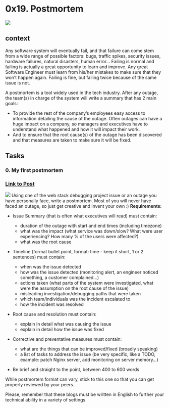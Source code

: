 # 0x19. Postmortem

![](https://alx-intranet.hbtn.io/images/challenge2022/get-started.jpg)

## context
Any software system will eventually fail, and that failure can come stem from a wide range of possible factors: bugs, traffic spikes, security issues, hardware failures, natural disasters, human error… Failing is normal and failing is actually a great opportunity to learn and improve. Any great Software Engineer must learn from his/her mistakes to make sure that they won’t happen again. Failing is fine, but failing twice because of the same issue is not.

A postmortem is a tool widely used in the tech industry. After any outage, the team(s) in charge of the system will write a summary that has 2 main goals:

- To provide the rest of the company’s employees easy access to information detailing the cause of the outage. Often outages can have a huge impact on a company, so managers and executives have to understand what happened and how it will impact their work.
- And to ensure that the root cause(s) of the outage has been discovered and that measures are taken to make sure it will be fixed.

## Tasks
### 0. My first postmortem
### [Link to Post](./postmortem.md)
![](https://s3.amazonaws.com/intranet-projects-files/holbertonschool-sysadmin_devops/294/pQ9YzVY.gif)
Using one of the web stack debugging project issue or an outage you have personally face, write a postmortem. Most of you will never have faced an outage, so just get creative and invent your own :)
**Requirements:**

- Issue Summary (that is often what executives will read) must contain:
  - duration of the outage with start and end times (including timezone)
  - what was the impact (what service was down/slow? What were user experiencing? How many % of the users were affected?)
  - what was the root cause
- Timeline (format bullet point, format: time - keep it short, 1 or 2 sentences) must contain:

  - when was the issue detected
  - how was the issue detected (monitoring alert, an engineer noticed something, a customer complained…)
  - actions taken (what parts of the system were investigated, what were the assumption on the root cause of the issue)
  - misleading investigation/debugging paths that were taken
  - which team/individuals was the incident escalated to
  - how the incident was resolved
- Root cause and resolution must contain:

  - explain in detail what was causing the issue
  - explain in detail how the issue was fixed
- Corrective and preventative measures must contain:

  - what are the things that can be improved/fixed (broadly speaking)
  - a list of tasks to address the issue (be very specific, like a TODO, example: patch Nginx server, add monitoring on server memory…)
- Be brief and straight to the point, between 400 to 600 words

While postmortem format can vary, stick to this one so that you can get properly reviewed by your peers.

Please, remember that these blogs must be written in English to further your technical ability in a variety of settings.
